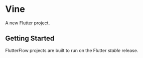 # Vine

A new Flutter project.

## Getting Started

FlutterFlow projects are built to run on the Flutter _stable_ release.
